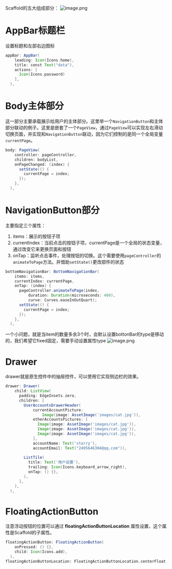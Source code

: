 Scaffold的五大组成部分：
![image.png](https://cdn.nlark.com/yuque/0/2023/png/32682386/1696127586002-d3174552-f237-4342-baaa-ffd785e942b8.png#averageHue=%232e2d2c&clientId=u1a00c8d6-59d6-4&from=paste&height=250&id=u76282eb2&originHeight=375&originWidth=971&originalType=binary&ratio=1.5&rotation=0&showTitle=false&size=60189&status=done&style=none&taskId=u83182224-50d2-496c-91b3-b58433b979b&title=&width=647.3333333333334)
# AppBar标题栏
设置标题和左部右边图标
```groovy
appBar: AppBar(
    leading: Icon(Icons.home),
    title: const Text("data"),
    actions: [
      Icon(Icons.password)
    ],
  ),
```
# Body主体部分
这一部分主要承载展示给用户的主体部分。这里举一个`NavigationButton`和主体部分联动的例子。这里是嵌套了一个`PageView`，通过`PageView`可以实现左右滑动切换页面，并实现和`NavigationButton`联动，因为它们控制的是同一个全局变量`currentPage`。

```groovy
body: PageView(
    controller: pageController,
    children: bodyList,
    onPageChanged: (index) {
      setState(() {
        currentPage = index;
      });
    },
  ),
```
# NavigationButton部分
主要指定三个属性：

1. items：展示的按钮子项
2. currentIndex：当前点击的按钮子项，currentPage是一个全局的状态变量，通过改变它来更换页面和按钮
3. onTap：监听点击事件，处理按钮的切换。这个需要使用`pageController`的`animateToPage`方法。并借助`setState()`更改部件的状态
```groovy
bottomNavigationBar: BottomNavigationBar(
    items: items,
    currentIndex: currentPage,
    onTap: (index) {
      pageController.animateToPage(index,
          duration: Duration(microseconds: 400),
          curve: Curves.easeInOutQuart);
      setState(() {
        currentPage = index;
      });
    },
  ),
```
一个小问题，就是当item的数量多余3个时，会默认设置bottonBar的type是移动的，我们希望它fixed固定，需要手动设置属性type
![image.png](https://cdn.nlark.com/yuque/0/2023/png/32682386/1696130438548-dbb5b18a-57ad-4075-a390-728d7cda872b.png#averageHue=%232e2d2c&clientId=uc15703d7-95df-4&from=paste&height=267&id=KZ10A&originHeight=401&originWidth=583&originalType=binary&ratio=1.5&rotation=0&showTitle=false&size=49833&status=done&style=none&taskId=ub3fa6b02-2a75-4beb-a34e-845d3d5b516&title=&width=388.6666666666667)
# Drawer
drawer就是原生控件中的抽屉控件，可以使用它实现侧边栏的效果。
```groovy
drawer: Drawer(
    child: ListView(
      padding: EdgeInsets.zero,
      children: [
        UserAccountsDrawerHeader(
            currentAccountPicture:
                Image(image: AssetImage('images/cat.jpg')),
            otherAccountsPictures: [
              Image(image: AssetImage('images/cat.jpg')),
              Image(image: AssetImage('images/cat.jpg')),
              Image(image: AssetImage('images/cat.jpg')),
            ],
            accountName: Text('starry'),
            accountEmail: Text("2495646304@qq.com")),
        
        ListTile(
          title: Text('用户设置'),
          trailing: Icon(Icons.keyboard_arrow_right),
          onTap: () {},
        ),
      ],
    ),
  ),
```
# FloatingActionButton
注意浮动按钮的位置可以通过 **floatingActionButtonLocation** 属性设置，这个属性是Scaffold的子属性。
```groovy
floatingActionButton: FloatingActionButton(
    onPressed: () {},
    child: Icon(Icons.add),
  ),
floatingActionButtonLocation: FloatingActionButtonLocation.centerFloat,

```
